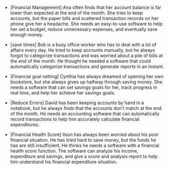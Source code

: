 * [Financial Management]
    Ana often finds that her account balance is far lower than expected at the end of the month. She tries to keep accounts, but the paper bills and scattered transaction records on her phone give her a headache. She needs an easy-to-use software to help her set a budget, reduce unnecessary expenses, and eventually save enough money.

* [save times]
    Bob is a busy office worker who has to deal with a lot of affairs every day. He tried to keep accounts manually, but he always forgot to categorize transactions and was worried about a pile of bills at the end of the month. He thought he needed a software that could automatically categorize transactions and generate reports in an instant.

* [Financial goal setting]
    Cynthia has always dreamed of opening her own bookstore, but she always gives up halfway through saving money. She needs a software that can set savings goals for her, track progress in real time, and help her achieve her savings goals.

* [Reduce Errors]
    David has been keeping accounts by hand in a notebook, but he always finds that the accounts don't match at the end of the month. He needs an accounting software that can automatically record transactions to help him accurately calculate financial expenditures.

* [Financial Health Score]
    Ilson has always been worried about his poor financial situation. He has tried hard to save money, but the funds he has are still insufficient. He thinks he needs a software with a financial health score function. The software can analyze his income, expenditure and savings, and give a score and analysis report to help him understand his financial expenditure situation.